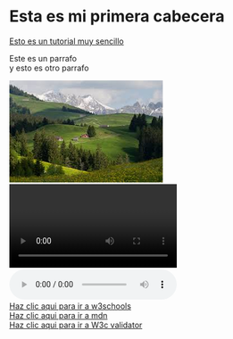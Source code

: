 <!DOCTYPE html>
<html lang="es">
    <head>
        <meta charset="UTF-8">
    </head>
    <body>
    <h1>Esta es mi primera cabecera</h1>
    <a href="https://www.w3schools.com"> Esto es un tutorial muy sencillo</a>
    <p>Este es un parrafo <br> 
        y esto es otro parrafo
    </p>
     <img src="descarga.jpeg" alt="la imagen no se encuentra"> <br>
    <video src="videoplayback.mp4"controls="Tu navegador no soporta el video."></video> <br>
    <audio src="intensity-by-audio-club-343637.mp3" controls="tu navegador no lo puede reproducir"></audio> <br>
    <a href="https://www.w3schools.com/">Haz clic aqui para ir a w3schools <br></a>
    <a href="https://developer.mozilla.org/es/">Haz clic aqui para ir a mdn <br></a>
    <a href="https://validator.w3.org/detailed.html">Haz clic aqui para ir a W3c validator <br></a>
</body>
</body>
</html>
